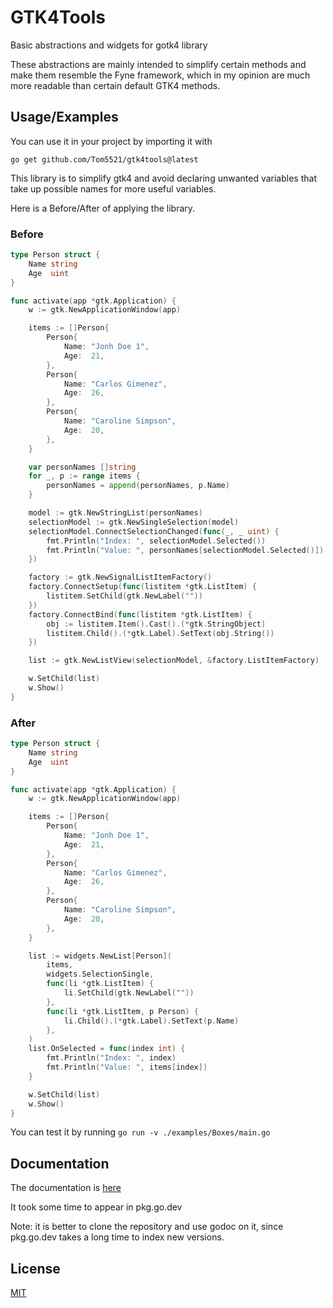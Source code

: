 # GTK4Tools

Basic abstractions and widgets for gotk4 library

These abstractions are mainly intended to simplify certain methods and make them
resemble the Fyne framework, which in my opinion are much more readable
than certain default GTK4 methods.

## Usage/Examples

You can use it in your project by importing it with

`go get github.com/Tom5521/gtk4tools@latest`

This library is to simplify gtk4 and avoid declaring unwanted variables that
take up possible names for more useful variables.

Here is a Before/After of applying the library.

### Before

```go
type Person struct {
	Name string
	Age  uint
}

func activate(app *gtk.Application) {
	w := gtk.NewApplicationWindow(app)

	items := []Person{
		Person{
			Name: "Jonh Doe 1",
			Age:  21,
		},
		Person{
			Name: "Carlos Gimenez",
			Age:  26,
		},
		Person{
			Name: "Caroline Simpson",
			Age:  20,
		},
	}

	var personNames []string
	for _, p := range items {
		personNames = append(personNames, p.Name)
	}

	model := gtk.NewStringList(personNames)
	selectionModel := gtk.NewSingleSelection(model)
	selectionModel.ConnectSelectionChanged(func(_, _ uint) {
		fmt.Println("Index: ", selectionModel.Selected())
		fmt.Println("Value: ", personNames[selectionModel.Selected()])
	})

	factory := gtk.NewSignalListItemFactory()
	factory.ConnectSetup(func(listitem *gtk.ListItem) {
		listitem.SetChild(gtk.NewLabel(""))
	})
	factory.ConnectBind(func(listitem *gtk.ListItem) {
		obj := listitem.Item().Cast().(*gtk.StringObject)
		listitem.Child().(*gtk.Label).SetText(obj.String())
	})

	list := gtk.NewListView(selectionModel, &factory.ListItemFactory)

	w.SetChild(list)
	w.Show()
}
```

### After

```go
type Person struct {
	Name string
	Age  uint
}

func activate(app *gtk.Application) {
	w := gtk.NewApplicationWindow(app)

	items := []Person{
		Person{
			Name: "Jonh Doe 1",
			Age:  21,
		},
		Person{
			Name: "Carlos Gimenez",
			Age:  26,
		},
		Person{
			Name: "Caroline Simpson",
			Age:  20,
		},
	}

	list := widgets.NewList[Person](
		items,
		widgets.SelectionSingle,
		func(li *gtk.ListItem) {
			li.SetChild(gtk.NewLabel(""))
		},
		func(li *gtk.ListItem, p Person) {
			li.Child().(*gtk.Label).SetText(p.Name)
		},
	)
	list.OnSelected = func(index int) {
		fmt.Println("Index: ", index)
		fmt.Println("Value: ", items[index])
	}

	w.SetChild(list)
	w.Show()
}
```

You can test it by running `go run -v ./examples/Boxes/main.go`

## Documentation

The documentation is [here](https://pkg.go.dev/github.com/Tom5521/gtk4tools)

It took some time to appear in pkg.go.dev

Note: it is better to clone the repository and use godoc on it,
since pkg.go.dev takes a long time to index new versions.

## License

[MIT](https://choosealicense.com/licenses/mit/)

